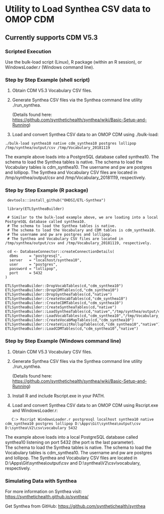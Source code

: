# Utility to Load Synthea CSV data to OMOP CDM
## Currently supports CDM V5.3

### Scripted Execution
Use the bulk-load script (Linux), R package (within an R session), or WindowsLoader.r (Windows command line).

### Step by Step Example (shell script)
  1. Obtain CDM V5.3 Vocabulary CSV files.

  2. Generate Synthea CSV files via the Synthea command line utility ./run_synthea. 
  
     (Details found here: https://github.com/synthetichealth/synthea/wiki/Basic-Setup-and-Running)

  3. Load and convert Synthea CSV data to an OMOP CDM using ./bulk-load:
```
./bulk-load synthea10 native cdm_synthea10 postgres lollipop /tmp/synthea/output/csv /tmp/Vocabulary_20181119
```
 The example above loads into a PostgreSQL database called synthea10.  The schema to load the Synthea tables is native.
 The schema to load the Vocabulary tables is cdm_synthea10.  The username and pw are postgres and lollipop.
 The Synthea and Vocabulary CSV files are located in /tmp/synthea/output/csv and /tmp/Vocabulary_20181119, respectively.

### Step by Step Example (R package)

```
 devtools::install_github("OHDSI/ETL-Synthea")

 library(ETLSyntheaBuilder)

 # Similar to the bulk-load example above, we are loading into a local PostgreSQL database called synthea10.  
 # The schema to load the Synthea tables is native.
 # The schema to load the Vocabulary and CDM tables is cdm_synthea10.  
 # The username and pw are postgres and lollipop.
 # The Synthea and Vocabulary CSV files are located in /tmp/synthea/output/csv and /tmp/Vocabulary_20181119, respectively.
 
 cd <- DatabaseConnector::createConnectionDetails(
  dbms     = "postgresql", 
  server   = "localhost/synthea10", 
  user     = "postgres", 
  password = "lollipop", 
  port     = 5432
)

ETLSyntheaBuilder::DropVocabTables(cd,"cdm_synthea10")
ETLSyntheaBuilder::DropCDMTables(cd,"cdm_synthea10")
ETLSyntheaBuilder::DropSyntheaTables(cd,"native")
ETLSyntheaBuilder::CreateVocabTables(cd,"cdm_synthea10")
ETLSyntheaBuilder::CreateCDMTables(cd,"cdm_synthea10")
ETLSyntheaBuilder::CreateSyntheaTables(cd,"native")
ETLSyntheaBuilder::LoadSyntheaTables(cd,"native","/tmp/synthea/output/csv")
ETLSyntheaBuilder::LoadVocabTables(cd,"cdm_synthea10","/tmp/Vocabulary_20181119")
ETLSyntheaBuilder::CreateVocabMapTables(cd,"cdm_synthea10")
ETLSyntheaBuilder::CreateVisitRollupTables(cd,"cdm_synthea10","native")
ETLSyntheaBuilder::LoadCDMTables(cd,"cdm_synthea10","native")
```

### Step by Step Example (Windows command line)
  1. Obtain CDM V5.3 Vocabulary CSV files.

  2. Generate Synthea CSV files via the Synthea command line utility ./run_synthea. 
  
     (Details found here: https://github.com/synthetichealth/synthea/wiki/Basic-Setup-and-Running)
     
  3. Install R and include Rscript.exe in your PATH.

  3. Load and convert Synthea CSV data to an OMOP CDM using Rscript.exe and WindowsLoader.r:
```
   C:> Rscript WindowsLoader.r postgresql localhost synthea10 native cdm_synthea10 postgres lollipop D:\Apps\Git\synthea\output\csv D:\synthea\V2\csv\vocabulary 5432
```
 The example above loads into a local PostgreSQL database called synthea10 listening on port 5432 (the port is the last parameter).  
 The schema to load the Synthea tables is native.
 The schema to load the Vocabulary tables is cdm_synthea10.  The username and pw are postgres and lollipop.
 The Synthea and Vocabulary CSV files are located in D:\Apps\Git\synthea\output\csv and D:\synthea\V2\csv\vocabulary, respectively.

### Simulating Data with Synthea

For more information on Synthea visit:
https://synthetichealth.github.io/synthea/

Get Synthea from GitHub:
https://github.com/synthetichealth/synthea
